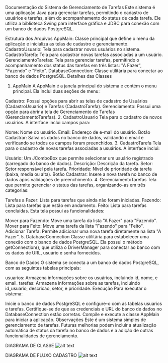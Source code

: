 Documentação do Sistema de Gerenciamento de Tarefas
Este sistema é uma aplicação Java para gerenciar tarefas, permitindo o cadastro de usuários e tarefas, além do acompanhamento do status de cada tarefa. Ele utiliza a biblioteca Swing para interface gráfica e JDBC para conexão com um banco de dados PostgreSQL.

Estrutura dos Arquivos
AppMain: Classe principal que define o menu da aplicação e inicializa as telas de cadastro e gerenciamento.
CadastroUsuario: Tela para cadastrar novos usuários no sistema.
CadastroTarefa: Tela para cadastrar novas tarefas associadas a um usuário.
GerenciamentoTarefas: Tela para gerenciar tarefas, permitindo o acompanhamento dos status das tarefas em três listas: "A Fazer", "Fazendo" e "Feito".
DatabaseConnection: Classe utilitária para conectar ao banco de dados PostgreSQL.
Detalhes das Classes
1. AppMain
A AppMain é a janela principal do sistema e contém o menu principal. Ela inclui duas seções de menu:

Cadastro: Possui opções para abrir as telas de cadastro de Usuários (CadastroUsuario) e Tarefas (CadastroTarefa).
Gerenciamento: Possui uma opção para abrir a tela de Gerenciamento de Tarefas (GerenciamentoTarefas).
2. CadastroUsuario
Tela para o cadastro de novos usuários. A interface inclui campos para:

Nome: Nome do usuário.
Email: Endereço de e-mail do usuário.
Botão Cadastrar: Salva os dados no banco de dados, validando o email e verificando se todos os campos foram preenchidos.
3. CadastroTarefa
Tela para o cadastro de novas tarefas associadas a usuários. A interface inclui:

Usuário: Um JComboBox que permite selecionar um usuário registrado (carregado do banco de dados).
Descrição: Descrição da tarefa.
Setor: Setor responsável pela tarefa.
Prioridade: Nível de prioridade da tarefa (baixa, media ou alta).
Botão Cadastrar: Insere a nova tarefa no banco de dados após validações de preenchimento.
4. GerenciamentoTarefas
Tela que permite gerenciar o status das tarefas, organizando-as em três categorias:

Tarefas a Fazer: Lista para tarefas que ainda não foram iniciadas.
Fazendo: Lista para tarefas que estão em andamento.
Feito: Lista para tarefas concluídas.
Esta tela possui as funcionalidades:

Mover para Fazendo: Move uma tarefa da lista "A Fazer" para "Fazendo".
Mover para Feito: Move uma tarefa da lista "Fazendo" para "Feito".
Adicionar Tarefa: Permite adicionar uma nova tarefa diretamente na lista "A Fazer".
5. DatabaseConnection
Classe utilitária para estabelecer uma conexão com o banco de dados PostgreSQL. Ela possui o método getConnection(), que utiliza o DriverManager para conectar ao banco com os dados de URL, usuário e senha fornecidos.

Banco de Dados
O sistema se conecta a um banco de dados PostgreSQL, com as seguintes tabelas principais:

usuarios: Armazena informações sobre os usuários, incluindo id, nome, e email.
tarefas: Armazena informações sobre as tarefas, incluindo id_usuario, descricao, setor, e prioridade.
Execução
Para executar o sistema:

Inicie o banco de dados PostgreSQL e configure-o com as tabelas usuarios e tarefas.
Certifique-se de que as credenciais e URL do banco de dados no DatabaseConnection estão corretas.
Compile e execute a classe AppMain para iniciar a aplicação.
Observações
Este é um sistema simples de gerenciamento de tarefas. Futuras melhorias podem incluir a atualização automática de status da tarefa no banco de dados e a adição de outras funcionalidades de gerenciamento.


DIAGRAMA DE CLASSE
![alt text](image.png)

DIAGRAMA DE FLUXO CADASTRO
![alt text](image-1.png)